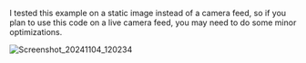 I tested this example on a static image instead of a camera feed, so if you plan to use this code on a live camera feed, you may need to do some minor optimizations.

![Screenshot_20241104_120234](https://github.com/user-attachments/assets/02ce29c2-37e8-40f5-9fd1-331cd7fcbe71)

